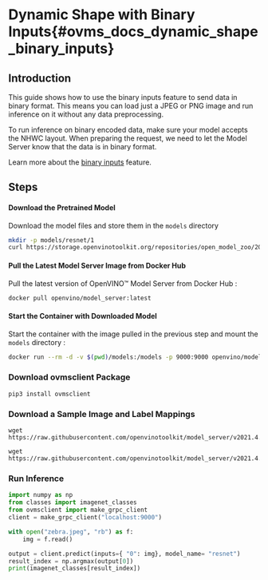 # Dynamic Shape with Binary Inputs{#ovms_docs_dynamic_shape_binary_inputs}

## Introduction
This guide shows how to use the binary inputs feature to send data in binary format. This means you can load just a JPEG or PNG image and run inference on it without any data preprocessing.

To run inference on binary encoded data, make sure your model accepts the NHWC layout. When preparing the request, we need to let the Model Server know that the data is in binary format.

Learn more about the [binary inputs](binary_input.md) feature.

## Steps

#### Download the Pretrained Model
Download the model files and store them in the `models` directory
```Bash
mkdir -p models/resnet/1
curl https://storage.openvinotoolkit.org/repositories/open_model_zoo/2021.4/models_bin/2/resnet50-binary-0001/FP32-INT1/resnet50-binary-0001.bin https://storage.openvinotoolkit.org/repositories/open_model_zoo/2021.4/models_bin/2/resnet50-binary-0001/FP32-INT1/resnet50-binary-0001.xml -o models/resnet/1/resnet50-binary-0001.bin -o models/resnet/1/resnet50-binary-0001.xml
```

#### Pull the Latest Model Server Image from Docker Hub
Pull the latest version of OpenVINO&trade; Model Server from Docker Hub :
```Bash
docker pull openvino/model_server:latest
```

#### Start the Container with Downloaded Model
Start the container with the image pulled in the previous step and mount the `models` directory :
```Bash
docker run --rm -d -v $(pwd)/models:/models -p 9000:9000 openvino/model_server:latest --model_name resnet --model_path /models/resnet --layout NHWC --port 9000
```

### Download ovmsclient Package

``` 
pip3 install ovmsclient 
```

### Download a Sample Image and Label Mappings
```
wget https://raw.githubusercontent.com/openvinotoolkit/model_server/v2021.4.2/example_client/images/zebra.jpeg 

wget https://raw.githubusercontent.com/openvinotoolkit/model_server/v2021.4.2/example_client/classes.py 
```

### Run Inference

```python
import numpy as np 
from classes import imagenet_classes 
from ovmsclient import make_grpc_client 
client = make_grpc_client("localhost:9000") 

with open("zebra.jpeg", "rb") as f: 
    img = f.read() 

output = client.predict(inputs={ "0": img}, model_name= "resnet") 
result_index = np.argmax(output[0]) 
print(imagenet_classes[result_index]) 
```